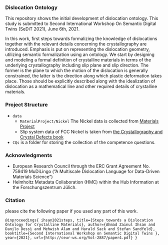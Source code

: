 ### Dislocation Ontology
This repository shows the initial development of dislocation ontology. This study is submitted to Second International Workshop On Semantic Digital Twins (SeDiT 2021), June 6th, 2021.

In this work, first steps towards formalizing the knowledge of dislocations together with the relevant details concerning the crystallography are introduced. Emphasis is put on representing the dislocation geometry, utilizing semantic formalization using an ontology. We start by designing and modeling a formal definition of crystalline materials in terms of the underlying crystallography including slip plane and slip direction. The former is the plane to which the motion of the dislocation is generally constrained, the latter is the direction along which plastic deformation takes place. Those should be explicitly described along with the idealization of dislocation as a mathematical line and other required details of crystalline materials.

### Project Structure
* `data`
    * `MaterialProject/Nickel` 
    The Nickel data is collected from [Materials Project](https://materialsproject.org)
    * Slip system data of FCC Nickel is taken from [the Crystallography and Crystal Defects book](https://onlinelibrary.wiley.com/doi/book/10.1002/9781119961468)
* `CQs` is a folder for storing the collection of the competence questions.

### Acknowledgments
* European Research Council through the ERC Grant Agreement No. 759419 MuDiLingo (”A Multiscale Dislocation Language for Data-Driven Materials Science”)
* Helmholtz Metadata Collaboration (HMC) within the Hub Information at the Forschungszentrum Jülich.


### Citation 
please cite the following paper if you used any part of this work. 

`@inproceedings{
ihsan2021steps,
title={Steps towards a Dislocation Ontology for Crystalline Materials},
author={Ahmad Zainul Ihsan and Danilo Dessì and Mehwish Alam and Harald Sack and Stefan Sandfeld},
booktitle={Second International Workshop on Semantic Digital Twins },
year={2021},
url={http://ceur-ws.org/Vol-2887/paper4.pdf}
}`

